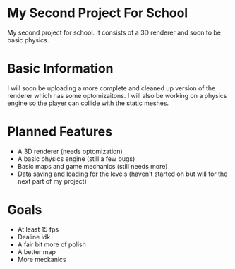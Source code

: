 # My Second Project For School
My second project for school. It consists of a 3D renderer and soon to be basic physics.

# Basic Information
I will soon be uploading a more complete and cleaned up version of the renderer which has some optomizaitons. I will also be working on a physics engine so the player can collide with the static meshes.

# Planned Features

- A 3D renderer (needs optomization)
- A basic physics engine (still a few bugs)
- Basic maps and game mechanics (still needs more)
- Data saving and loading for the levels (haven't started on but will for the next part of my project)

# Goals

- At least 15 fps
- Dealine idk
- A fair bit more of polish
- A better map
- More meckanics
